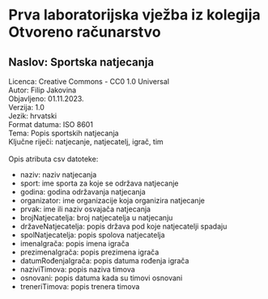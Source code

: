 # Prva laboratorijska vježba iz kolegija Otvoreno računarstvo
## Naslov: Sportska natjecanja
Licenca: Creative Commons - CC0 1.0 Universal <br>
Autor: Filip Jakovina <br>
Objavljeno: 01.11.2023. <br>
Verzija: 1.0 <br>
Jezik: hrvatski <br>
Format datuma: ISO 8601 <br>
Tema: Popis sportskih natjecanja <br>
Ključne riječi: natjecanje, natjecatelj, igrač, tim <br> <br>
Opis atributa csv datoteke: <br>
 * naziv: naziv natjecanja <br>
 * sport: ime sporta za koje se održava natjecanje <br>
 * godina: godina održavanja natjecanja <br>
 * organizator: ime organizacije koja organizira natjecanje <br>
 * prvak: ime ili naziv osvajača natjecanja <br>
 * brojNatjecatelja: broj natjecatelja u natjecanju <br>
 * državeNatjecatelja: popis država pod koje natjecatelji spadaju <br>
 * spolNatjecatelja: popis spolova natjecatelja <br>
 * imenaIgrača: popis imena igrača <br>
 * prezimenaIgrača: popis prezimena igrača <br>
 * datumRođenjaIgrača: popis datuma rođenja igrača <br>
 * naziviTimova: popis naziva timova <br>
 * osnovani: popis datuma kada su timovi osnovani <br>
 * treneriTimova: popis trenera timova <br>
